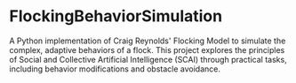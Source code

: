 # FlockingBehaviorSimulation
A Python implementation of Craig Reynolds' Flocking Model to simulate the complex, adaptive behaviors of a flock. This project explores the principles of Social and Collective Artificial Intelligence (SCAI) through practical tasks, including behavior modifications and obstacle avoidance.
